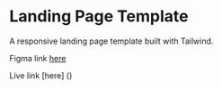 # Landing Page Template
A responsive landing page template built with Tailwind.


Figma link [here](https://www.figma.com/file/zK1fqElkPIyQOwmIbQqcWa/Code-Ninjas-----7?type=design&node-id=502-1967&mode=design&t=yjkuvTJa7BfcY8J0-0)

Live link [here] ()
